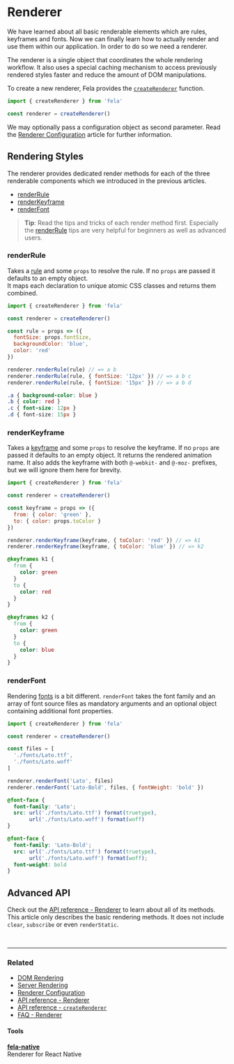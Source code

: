 # Renderer

We have learned about all basic renderable elements which are rules, keyframes and fonts. Now we can finally learn how to actually render and use them within our application. In order to do so we need a renderer.

The renderer is a single object that coordinates the whole rendering workflow. It also uses a special caching mechanism to access previously rendered styles faster and reduce the amount of DOM manipulations.

To create a new renderer, Fela provides the [`createRenderer`](../api/fela/createRenderer.md) function.

```javascript
import { createRenderer } from 'fela'

const renderer = createRenderer()
```
We may optionally pass a configuration object as second parameter. Read the [Renderer Configuration](../advanced/RendererConfiguration.md) article for further information.

## Rendering Styles
The renderer provides dedicated render methods for each of the three renderable components which we introduced in the previous articles.

* [renderRule](../api/fela/Renderer.md#renderrulerule-props)
* [renderKeyframe](../api/fela/Renderer.md#renderkeyframe-props)
* [renderFont](../api/fela/Renderer.md#renderfontfamily-files-properties)

> **Tip**: Read the tips and tricks of each render method first. Especially the [renderRule](../api/fela/Renderer.md#renderrulerule-props) tips are very helpful for beginners as well as advanced users.

### renderRule
Takes a [rule](Rules.md) and some `props` to resolve the rule. If no `props` are passed it defaults to an empty object.<br>
It maps each declaration to unique atomic CSS classes and returns them combined.

```javascript
import { createRenderer } from 'fela'

const renderer = createRenderer()

const rule = props => ({
  fontSize: props.fontSize,
  backgroundColor: 'blue',
  color: 'red'
})

renderer.renderRule(rule) // => a b
renderer.renderRule(rule, { fontSize: '12px' }) // => a b c
renderer.renderRule(rule, { fontSize: '15px' }) // => a b d
```
```CSS
.a { background-color: blue }
.b { color: red }
.c { font-size: 12px }
.d { font-size: 15px }
```


### renderKeyframe
Takes a [keyframe](Keyframes.md) and some `props` to resolve the keyframe. If no `props` are passed it defaults to an empty object.
It returns the rendered animation name.
It also adds the keyframe with both `@-webkit-` and `@-moz-` prefixes, but we will ignore them here for brevity.

```javascript
import { createRenderer } from 'fela'

const renderer = createRenderer()

const keyframe = props => ({
  from: { color: 'green' },
  to: { color: props.toColor }
})

renderer.renderKeyframe(keyframe, { toColor: 'red' }) // => k1
renderer.renderKeyframe(keyframe, { toColor: 'blue' }) // => k2
```
```CSS
@keyframes k1 {
  from {
    color: green
  }
  to {
    color: red
  }
}

@keyframes k2 {
  from {
    color: green
  }
  to {
    color: blue
  }
}
```

### renderFont
Rendering [fonts](Fonts.md) is a bit different. `renderFont` takes the font family and an array of font source files as mandatory arguments and an optional object containing additional font properties.

```javascript
import { createRenderer } from 'fela'

const renderer = createRenderer()

const files = [
  './fonts/Lato.ttf',
  './fonts/Lato.woff'
]

renderer.renderFont('Lato', files)
renderer.renderFont('Lato-Bold', files, { fontWeight: 'bold' })
```
```CSS
@font-face {
  font-family: 'Lato';
  src: url('./fonts/Lato.ttf') format(truetype),
       url('./fonts/Lato.woff') format(woff)
}

@font-face {
  font-family: 'Lato-Bold';
  src: url('./fonts/Lato.ttf') format(truetype),
       url('./fonts/Lato.woff') format(woff);
  font-weight: bold
}
```

## Advanced API
Check out the [API reference - Renderer](../api/fela/Renderer.md) to learn about all of its methods. This article only describes the basic rendering methods. It does not include `clear`, `subscribe` or even `renderStatic`.

<br>

---

### Related
* [DOM Rendering](../advanced/DOMRendering.md)
* [Server Rendering](../advanced/ServerRendering.md)
* [Renderer Configuration](../advanced/RendererConfiguration.md)
* [API reference - Renderer](../api/fela/Renderer.md)
* [API reference - `createRenderer`](../api/fela/createRenderer.md)
* [FAQ - Renderer](../FAQ.md#renderer)

#### Tools
**[fela-native](https://github.com/rofrischmann/fela/tree/master/packages/fela-native)**<br>
Renderer for React Native
